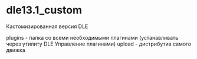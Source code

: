 # dle13.1_custom
Кастомизированная версия DLE

plugins - папка со всеми необходимыми плагинами (устанавливать через утилиту DLE Управление плагинами)
upload - дистрибутив самого движка